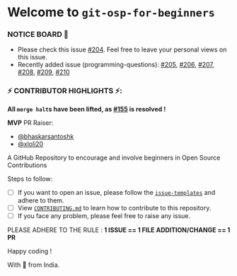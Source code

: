 # Welcome to `git-osp-for-beginners`

### NOTICE BOARD 📢

- Please check this issue [#204](https://github.com/aditya109/git-osp-for-beginners/issues/204). Feel free to leave your personal views on this issue.
- Recently added issue (programming-questions): [#205](https://github.com/aditya109/git-osp-for-beginners/issues/205), [#206](https://github.com/aditya109/git-osp-for-beginners/issues/206), [#207](https://github.com/aditya109/git-osp-for-beginners/issues/207), [#208](https://github.com/aditya109/git-osp-for-beginners/issues/208), [#209](https://github.com/aditya109/git-osp-for-beginners/issues/209), [#210](https://github.com/aditya109/git-osp-for-beginners/issues/210)

### ⚡ CONTRIBUTOR HIGHLIGHTS ⚡:
**All `merge halt`s have been lifted, as [#155](https://github.com/aditya109/git-osp-for-beginners/issues/155) is resolved !**

**MVP** PR Raiser:
- [@bhaskarsantoshk](https://github.com/bhaskarsantoshk)
- [@xloli20](https://github.com/xloli20)

A GitHub Repository to encourage and involve beginners in Open Source Contributions

Steps to follow:

-   [ ] If you want to open an issue, please follow the [`issue-templates`](https://github.com/aditya109/git-osp-for-beginners/issues/new?assignees=&labels=Hacktoberfest%2C+good+first+issue&template=programming-question.md&title=%5BQuestion%5D) and adhere to them.
-   [ ] View [`CONTRIBUTING.md`](https://github.com/aditya109/git-osp-for-beginners/blob/master/CONTRIBUTING.md) to learn how to contribute to this repository.
-   [ ] If you face any problem, please feel free to raise any issue.

PLEASE ADHERE TO THE RULE : **1 ISSUE == 1 FILE ADDITION/CHANGE == 1 PR**

Happy coding !

With 💚 from India.
